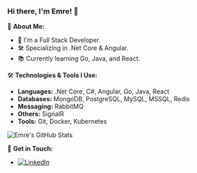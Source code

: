 ### Hi there, I'm Emre! 👋

📖 **About Me:**
- 💼 I'm a Full Stack Developer.
- 🛠️ Specializing in .Net Core & Angular.
- 📚 Currently learning Go, Java, and React.

🛠️ **Technologies & Tools I Use:**
- **Languages:** .Net Core, C#, Angular, Go, Java, React
- **Databases:** MongoDB, PostgreSQL, MySQL, MSSQL, Redis
- **Messaging:** RabbitMQ
- **Others:** SignalR
- **Tools:** Git, Docker, Kubernetes

![Emre's GitHub Stats](https://github-readme-stats.vercel.app/api?username=zemreyilmaz&show_icons=true&theme=radical)

🔗 **Get in Touch:**
- [![LinkedIn](https://img.shields.io/badge/LinkedIn-%230077B5.svg?&style=for-the-badge&logo=linkedin&logoColor=white)](https://www.linkedin.com/in/zemreyilmaz/)


<!--
**zemreyilmaz/zemreyilmaz** is a ✨ _special_ ✨ repository because its `README.md` (this file) appears on your GitHub profile.

Here are some ideas to get you started:

- 🔭 I’m currently working on ...
- 🌱 I’m currently learning ...
- 👯 I’m looking to collaborate on ...
- 🤔 I’m looking for help with ...
- 💬 Ask me about ...
- 📫 How to reach me: ...
- 😄 Pronouns: ...
- ⚡ Fun fact: ...
-->
